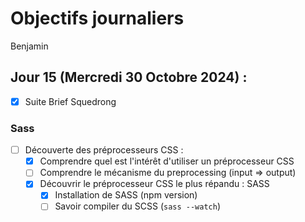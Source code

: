 # Objectifs journaliers

Benjamin

## Jour 15 (Mercredi 30 Octobre 2024) :

- [X] Suite Brief Squedrong

### Sass

- [ ] Découverte des préprocesseurs CSS :
  - [X] Comprendre quel est l'intérêt d'utiliser un préprocesseur CSS
  - [ ] Comprendre le mécanisme du preprocessing (input => output)
  - [X] Découvrir le préprocesseur CSS le plus répandu : SASS
    - [X] Installation de SASS (npm version)
    - [ ] Savoir compiler du SCSS (`sass --watch`)

